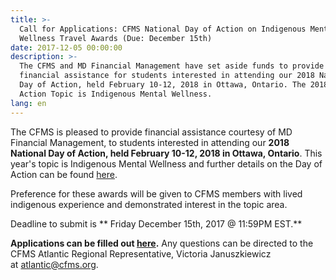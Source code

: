 ```yaml
---
title: >-
  Call for Applications: CFMS National Day of Action on Indigenous Mental
  Wellness Travel Awards (Due: December 15th)
date: 2017-12-05 00:00:00
description: >-
  The CFMS and MD Financial Management have set aside funds to provide partial
  financial assistance for students interested in attending our 2018 National
  Day of Action, held February 10-12, 2018 in Ottawa, Ontario. The 2018 Day of
  Action Topic is Indigenous Mental Wellness.
lang: en
---
```



The CFMS is pleased to provide financial assistance courtesy of MD Financial Management, to students interested in attending our **2018 National Day of Action, held February 10-12, 2018 in Ottawa, Ontario**. This year's topic is Indigenous Mental Wellness and further details on the Day of Action can be found&nbsp;[here](https://www.cfms.org/what-we-do/advocacy/day-of-action.html).

Preference for these awards will be given to CFMS members with lived indigenous experience and demonstrated interest in the topic area.

Deadline to submit is \*\* Friday December 15th, 2017 @ 11:59PM EST.\*\*

**Applications can be filled out&nbsp;[here](https://goo.gl/forms/r6BdgoLEn4ACUCFv2).** Any questions can be directed to the CFMS Atlantic Regional Representative, Victoria Januszkiewicz at&nbsp;[atlantic@cfms.org](javascript:void(location.href='mailto:'+String.fromCharCode(97,116,108,97,110,116,105,99,64,99,102,109,115,46,111,114,103))).
